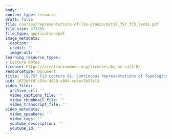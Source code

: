 ```yaml
---
body: ''
content_type: resource
draft: false
file: courses/representations-of-lie-groups/mit18_757_f23_lec01.pdf
file_size: 471355
file_type: application/pdf
image_metadata:
  caption: ''
  credit: ''
  image-alt: ''
learning_resource_types:
- Lecture Notes
license: https://creativecommons.org/licenses/by-nc-sa/4.0/
resourcetype: Document
title: '18.757 F23 Lecture 01: Continuous Representations of Topological Groups'
uid: 1872b0f0-c5fe-4829-a884-ce6ec7b37e13
video_files:
  archive_url: ''
  video_captions_file: ''
  video_thumbnail_file: ''
  video_transcript_file: ''
video_metadata:
  video_speakers: ''
  video_tags: ''
  youtube_description: ''
  youtube_id: ''
---
```

